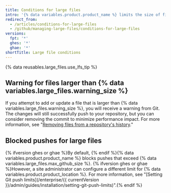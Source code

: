 ```yaml
---
title: Conditions for large files
intro: '{% data variables.product.product_name %} limits the size of files allowed in repositories, and will block a push to a repository if the files are larger than the maximum file limit.'
redirect_from:
  - /articles/conditions-for-large-files
  - /github/managing-large-files/conditions-for-large-files
versions:
  fpt: '*'
  ghes: '*'
  ghae: '*'
shortTitle: Large file conditions
---
```

{% data reusables.large_files.use_lfs_tip %}

## Warning for files larger than {% data variables.large_files.warning_size %}

If you attempt to add or update a file that is larger than {% data variables.large_files.warning_size %}, you will receive a warning from Git. The changes will still successfully push to your repository, but you can consider removing the commit to minimize performance impact. For more information, see "[Removing files from a repository's history](/github/managing-large-files/removing-files-from-a-repositorys-history)."

## Blocked pushes for large files

{% ifversion ghes or ghae %}By default, {% endif %}{% data variables.product.product_name %} blocks pushes that exceed {% data variables.large_files.max_github_size %}. {% ifversion ghes or ghae %}However, a site administrator can configure a different limit for {% data variables.product.product_location %}. For more information, see "[Setting Git push limits](/enterprise/{{ currentVersion }}/admin/guides/installation/setting-git-push-limits)".{% endif %}
